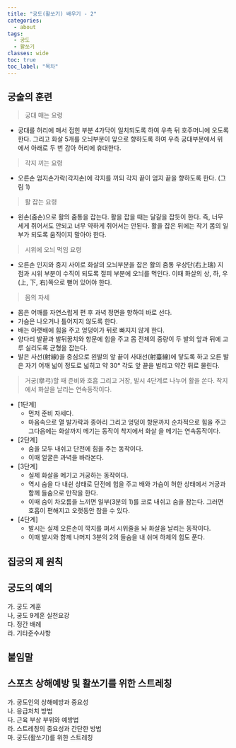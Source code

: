 ```yaml
---
title: "궁도(활쏘기) 배우기 - 2"
categories:
  - about
tags:
  - 궁도
  - 활쏘기
classes: wide
toc: true
toc_label: "목차"
---
```


## 궁술의 훈련 

>궁대 매는 요령 
- 궁대를 허리에 매서 접힌 부분 4가닥이 일치되도록 하여 우측 뒤 호주머니에 오도록 한다. 그리고 화살 5개를 오늬부분이 앞으로 향하도록 하여 우측 궁대부분에서 위 에서 아래로 두 번 감아 허리에 휴대한다.

>각지 끼는 요령
- 오른손 엄지손가락(각지손)에 각지를 끼되 각지 끝이 엄지 끝을 향하도록 한다. (그림 1)

>활 잡는 요령
- 왼손(줌손)으로 활의 줌통을 잡는다. 활을 잡을 때는 달걀을 잡듯이 한다. 즉, 너무 세게 쥐어서도 안되고 너무 약하게 쥐어서는 안된다. 활을 잡은 뒤에는 작기 몸의 일부가 되도록 움직이지 말아야 한다.

>시위에 오늬 먹임 요령
- 오른손 인지와 중지 사이로 화살의 오늬부분을 잡은 활의 줌통 우상단(右上瑞) 지 점과 시위 부분이 수직이 되도록 절피 부분에 오늬를 먹인다. 이때 화살의 상, 하, 우 (上, 下, 右)쪽으로 뻗어 있어야 한다.

>몸의 자세 
- 몸은 어깨를 자연스럽게 편 후 과녁 정면을 향하여 바로 선다. 
- 가슴은 나오거나 틀어지지 않도록 한다. 
- 배는 아랫배에 힘을 주고 엉덩이가 뒤로 빠지지 않게 한다. 
- 양다리 발끝과 발뒤꿈치와 항문에 힘을 주고 몸 전체의 중량이 두 발의 앞과 뒤에
고루 실리도록 균형을 잡는다.
- 발은 사선(射線)을 중심으로 왼발의 앞 끝이 사대선(射臺線)에 닿도록 하고 오른 발은 자기 어깨 넓이 정도로 넓히고 약 30° 각도 앞 끝을 벌리고 약간 뒤로 물린다.

>거궁(擧弓)할 때 준비와 호흡 그리고 거장, 발시 4단계로 나누어 활을 쏜다. 착지에서 화살을 날리는 연속동작이다.
- [1단계] 
  - 먼저 준비 자세다. 
  - 마음속으로 열 발가락과 종아리 그리고 엉덩이 항문까지 순차적으로 힘을 주고 그다음에는 화살까지 메기는 동작이 착지에서 화살 을 메기는 연속동작이다.
- [2단계] 
  - 숨을 모두 내쉬고 단전에 힘을 주는 동작이다. 
  - 이때 얼굴은 과녁을 바라본다.
- [3단계] 
  - 실제 화살을 메기고 거궁하는 동작이다. 
  - 역시 숨을 다 내쉰 상태로 단전에 힘을 주고 배와 가슴이 허한 상태에서 거궁과 함께 들숨으로 만작을 한다.
  - 이때 숨이 차오름을 느끼면 일부(3분의 1)를 코로 내쉬고 숨을 참는다. 그러면 호흡이 편해지고 오랫동안 참을 수 있다.
- [4단계] 
  - 발시는 실제 오른손이 깍지를 펴서 시위줄을 놔 화살을 날리는 동작이다. 
  - 이때 발시와 함께 나머지 3분의 2의 들숨을 내 쉬며 하체의 힘도 푼다.









## 집궁의 제 원칙

## 궁도의 예의 
가. 궁도 계훈      
나, 궁도 9계훈 실천요강      
다. 정간 배례      
라. 기타준수사항     

## 붙임말 

## 스포츠 상해예방 및 활쏘기를 위한 스트레칭 
가. 궁도인의 상해예방과 중요성      
나. 응급처치 방법      
다. 근육 부상 부위와 예방법      
라. 스트레칭의 중요성과 간단한 방법      
마. 궁도(활쏘기)를 위한 스트레칭     

